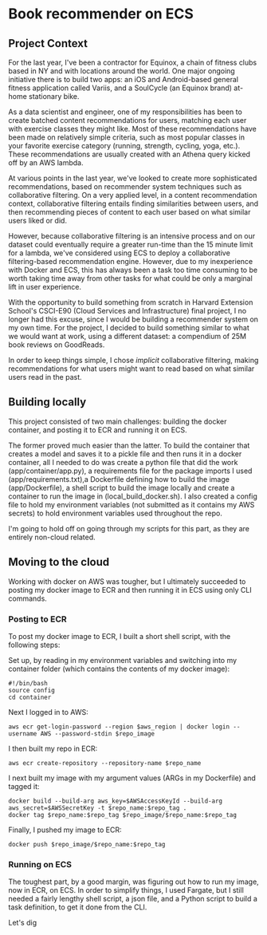 # Book recommender on ECS

## Project Context

For the last year, I've been a contractor for Equinox, a chain of fitness clubs based in NY and with locations around the world. One major ongoing initiative there is to build two apps: an iOS and Android-based general fitness application called Variis, and a SoulCycle (an Equinox brand) at-home stationary bike. 

As a data scientist and engineer, one of my responsibilities has been to create batched content recommendations for users, matching each user with exercise classes they might like. Most of these recommendations have been made on relatively simple criteria, such as most popular classes in your favorite exercise category (running, strength, cycling, yoga, etc.). These recommendations are usually created with an Athena query kicked off by an AWS lambda.

At various points in the last year, we've looked to create more sophisticated recommendations, based on recommender system techniques such as collaborative filtering. On a very applied level, in a content recommendation context, collaborative filtering entails finding similarities between users, and then recommending pieces of content to each user based on what similar users liked or did.

However, because collaborative filtering is an intensive process and on our dataset could eventually require a greater run-time than the 15 minute limit for a lambda, we've considered using ECS to deploy a collaborative filtering-based recommendation engine. However, due to my inexperience with Docker and ECS, this has always been a task too time consuming to be worth taking time away from other tasks for what could be only a marginal lift in user experience.

With the opportunity to build something from scratch in Harvard Extension School's CSCI-E90 (Cloud Services and Infrastructure) final project, I no longer had this excuse, since I would be building a recommender system on my own time. For the project, I decided to build something similar to what we would want at work, using a different dataset: a compendium of 25M book reviews on GoodReads.

In order to keep things simple, I chose *implicit* collaborative filtering, making recommendations for what users might want to read based on what similar users read in the past.

## Building locally

This project consisted of two main challenges: building the docker container, and posting it to ECR and running it on ECS. 

The former proved much easier than the latter. To build the container that creates a model and saves it to a pickle file and then runs it in a docker container, all I needed to do was create a python file that did the work (app/container/app.py), a requirements file for the package imports I used (app/requirements.txt),a Dockerfile defining how to build the image (app/Dockerfile), a shell script to build the image locally and create a container to run the image in (local_build_docker.sh). I also created a config file to hold my environment variables (not submitted as it contains my AWS secrets) to hold environment variables used throughout the repo.

I'm going to hold off on going through my scripts for this part, as they are entirely non-cloud related.

## Moving to the cloud

Working with docker on AWS was tougher, but I ultimately succeeded to posting my docker image to ECR and then running it in ECS using only CLI commands.

### Posting to ECR

To post my docker image to ECR, I built a short shell script, with the following steps:

Set up, by reading in my environment variables and switching into my container folder (which contains the contents of my docker image):

    #!/bin/bash
    source config
    cd container

Next I logged in to AWS:

    aws ecr get-login-password --region $aws_region | docker login --username AWS --password-stdin $repo_image

I then built my repo in ECR:
    
    aws ecr create-repository --repository-name $repo_name

I next built my image with my argument values (ARGs in my Dockerfile) and tagged it:

    docker build --build-arg aws_key=$AWSAccessKeyId --build-arg aws_secret=$AWSSecretKey -t $repo_name:$repo_tag .
    docker tag $repo_name:$repo_tag $repo_image/$repo_name:$repo_tag

Finally, I pushed my image to ECR:
    
    docker push $repo_image/$repo_name:$repo_tag

### Running on ECS

The toughest part, by a good margin, was figuring out how to run my image, now in ECR, on ECS. In order to simplify things, I used Fargate, but I still needed a fairly lengthy shell script, a json file, and a Python script to build a task definition, to get it done from the CLI.

Let's dig